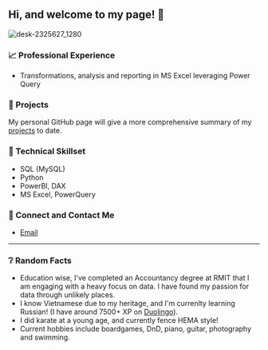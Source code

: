 ## Hi, and welcome to my page! 👋

![desk-2325627_1280](https://github.com/equanimittyy/equanimittyy/assets/104692345/b5d92388-2839-4796-99de-a24a1d88315a)


### 📈 Professional Experience
- Transformations, analysis and reporting in MS Excel leveraging Power Query

### 📑 Projects
My personal GitHub page will give a more comprehensive summary of my [projects](https://equanimittyy.github.io/stephennguyens.github.io/) to date.

### 🧰 Technical Skillset
- SQL (MySQL)
- Python
- PowerBI, DAX
- MS Excel, PowerQuery

### 📧 Connect and Contact Me
- [Email](mailto:stephennguyen@live.com.au)

---
### ❔ Random Facts
- Education wise, I've completed an Accountancy degree at RMIT that I am engaging with a heavy focus on data. I have found my passion for data through unlikely places.
- I know Vietnamese due to my heritage, and I'm currenlty learning Russian! (I have around 7500+ XP on [Duolingo](https://www.duolingo.com/)).
- I did karate at a young age, and currently fence HEMA style!
- Current hobbies include boardgames, DnD, piano, guitar, photography and swimming.
<!--
**equanimittyy/equanimittyy** is a ✨ _special_ ✨ repository because its `README.md` (this file) appears on your GitHub profile.

Here are some ideas to get you started:

- 🔭 I’m currently working on ...
- 🌱 I’m currently learning ...
- 👯 I’m looking to collaborate on ...
- 🤔 I’m looking for help with ...
- 💬 Ask me about ...
- 📫 How to reach me: ...
- 😄 Pronouns: ...
- ⚡ Fun fact: ...
-->
